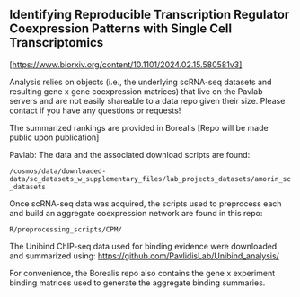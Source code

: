 ## Identifying Reproducible Transcription Regulator Coexpression Patterns with Single Cell Transcriptomics
[https://www.biorxiv.org/content/10.1101/2024.02.15.580581v3]

Analysis relies on objects (i.e., the underlying scRNA-seq datasets and resulting
gene x gene coexpression matrices) that live on the Pavlab servers and are not easily 
shareable to a data repo given their size. Please contact if you have any 
questions or requests!

The summarized rankings are provided in Borealis [Repo will be made public upon publication]

Pavlab: The data and the associated download scripts are found:

```/cosmos/data/downloaded-data/sc_datasets_w_supplementary_files/lab_projects_datasets/amorin_sc_datasets```

Once scRNA-seq data was acquired, the scripts used to preprocess each and build
an aggregate coexpression network are found in this repo:

```R/preprocessing_scripts/CPM/```

The Unibind ChIP-seq data used for binding evidence were downloaded and 
summarized using:
https://github.com/PavlidisLab/Unibind_analysis/

For convenience, the Borealis repo also contains the gene x experiment binding 
matrices used to generate the aggregate binding summaries.
